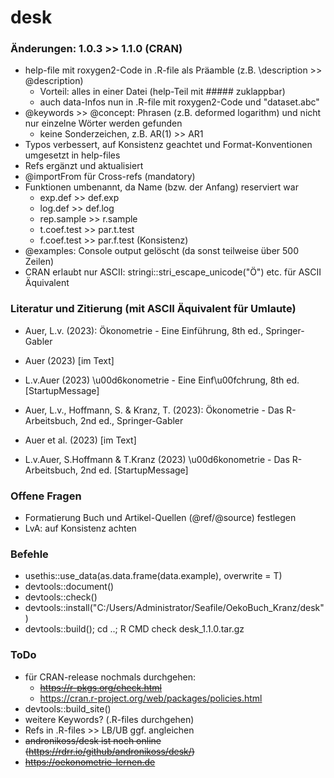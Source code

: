 # desk


### Änderungen: 1.0.3 >> 1.1.0 (CRAN)

-   help-file mit roxygen2-Code in .R-file als Präamble (z.B. \\description >> @description)
    -   Vorteil: alles in einer Datei (help-Teil mit ##### zuklappbar)
    -   auch data-Infos nun in .R-file mit roxygen2-Code und "dataset.abc"
-   @keywords >> @concept: Phrasen (z.B. deformed logarithm) und nicht nur einzelne Wörter werden gefunden
    - keine Sonderzeichen, z.B. AR(1) >> AR1
-   Typos verbessert, auf Konsistenz geachtet und Format-Konventionen umgesetzt in help-files
-   Refs ergänzt und aktualisiert
-   @importFrom für Cross-refs (mandatory)
-   Funktionen umbenannt, da Name (bzw. der Anfang) reserviert war
    -   exp.def >> def.exp
    -   log.def >> def.log
    -   rep.sample >> r.sample
    -   t.coef.test >> par.t.test
    -   f.coef.test >> par.f.test (Konsistenz)
-   @examples: Console output gelöscht (da sonst teilweise über 500 Zeilen)
-   CRAN erlaubt nur ASCII: stringi::stri_escape_unicode("Ö") etc. für ASCII Äquivalent


### Literatur und Zitierung (mit ASCII Äquivalent für Umlaute)

-   Auer, L.v. (2023): Ökonometrie - Eine Einführung, 8th ed., Springer-Gabler
-   Auer (2023) [im Text]
-   L.v.Auer (2023) \u00d6konometrie - Eine Einf\u00fchrung, 8th ed. [StartupMessage]

-   Auer, L.v., Hoffmann, S. & Kranz, T. (2023): Ökonometrie - Das R-Arbeitsbuch, 2nd ed., Springer-Gabler
-   Auer et al. (2023) [im Text]
-   L.v.Auer, S.Hoffmann & T.Kranz (2023) \u00d6konometrie - Das R-Arbeitsbuch, 2nd ed. [StartupMessage]


### Offene Fragen

-   Formatierung Buch und Artikel-Quellen (@ref/@source) festlegen
  - LvA: auf Konsistenz achten


### Befehle

- usethis::use_data(as.data.frame(data.example), overwrite = T)
- devtools::document()
- devtools::check()
- devtools::install("C:/Users/Administrator/Seafile/OekoBuch_Kranz/desk")
- devtools::build(); cd ..; R CMD check desk_1.1.0.tar.gz


### ToDo

-   für CRAN-release nochmals durchgehen: 
    -   ~~https://r-pkgs.org/check.html~~
    -   https://cran.r-project.org/web/packages/policies.html
-   devtools::build_site()
-   weitere Keywords? (.R-files durchgehen)
-   Refs in .R-files >> LB/UB ggf. angleichen
-   ~~andronikoss/desk ist noch online (https://rdrr.io/github/andronikoss/desk/)~~
-   ~~https://oekonometrie-lernen.de~~

